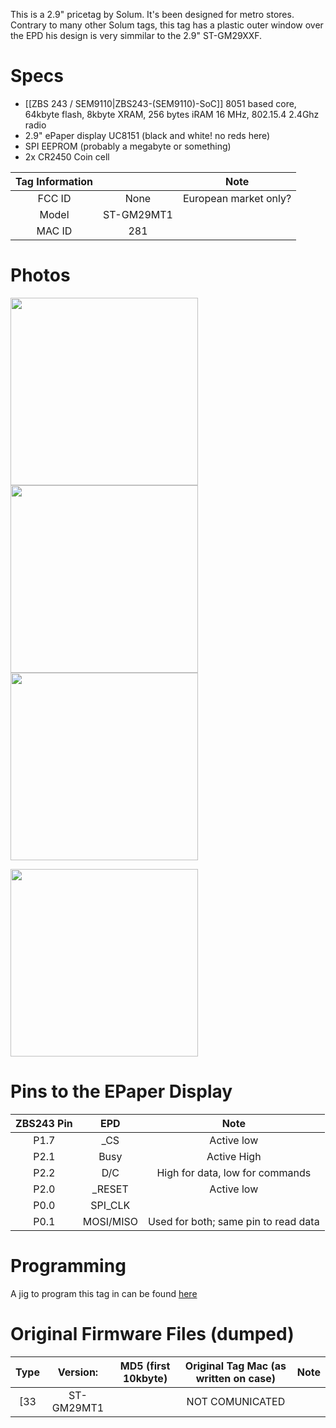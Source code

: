 This is a 2.9" pricetag by Solum. It's been designed for metro stores. Contrary to many other Solum tags, this tag has a plastic outer window over the EPD his design is very simmilar to the 2.9" ST-GM29XXF.

# Specs #
* [[ZBS 243 / SEM9110|ZBS243-(SEM9110)-SoC]] 8051 based core, 64kbyte flash, 8kbyte XRAM, 256 bytes iRAM 16 MHz, 802.15.4 2.4Ghz radio
* 2.9" ePaper display UC8151 (black and white! no reds here)
* SPI EEPROM (probably a megabyte or something)
* 2x CR2450 Coin cell

 Tag Information                     |       | Note
:-------------------------:|:-------------------------:|:-------------------------:
FCC ID | None| European market only?
Model | ST-GM29MT1
MAC ID | 281

# Photos #

<img width="300" src="https://github.com/jjwbruijn/OpenEPaperLink/assets/57193516/1c5011b0-1dac-4bdf-bc49-9c7d9bc5c63a">
<img width="300" src="https://github.com/jjwbruijn/OpenEPaperLink/assets/57193516/806dcedc-f180-4521-b616-8fb6bbb6a210">
<img width="300" src="https://github.com/jjwbruijn/OpenEPaperLink/assets/57193516/088b1dae-b297-48ed-8910-77db01b9bea0"><br/>

<img width="300" src="https://github.com/jjwbruijn/OpenEPaperLink/assets/57193516/be1f3829-178d-4265-85a6-e21c0ff538a8"><br/>

# Pins to the EPaper Display #

ZBS243 Pin                       |EPD       | Note             
:-------------------------:|:-------------------------:|:-------------------------:
P1.7 | _CS | Active low
P2.1 | Busy | Active High
P2.2 | D/C | High for data, low for commands
P2.0 | _RESET | Active low
P0.0 | SPI_CLK
P0.1 | MOSI/MISO | Used for both; same pin to read data

# Programming # 
A jig to program this tag in can be found [here](https://github.com/jjwbruijn/OpenEPaperLink/blob/master/Hardware/Uncommon%20Tag%20Jigs/ST-GM29XXF.stl)


# Original Firmware Files (dumped) #
Type | Version:     | MD5 (first 10kbyte) | Original Tag Mac (as written on case)| Note
:------------------:|:----------:|:-------------:|:--------------:|:---------------:
[33 | ST-GM29MT1 | | NOT COMUNICATED